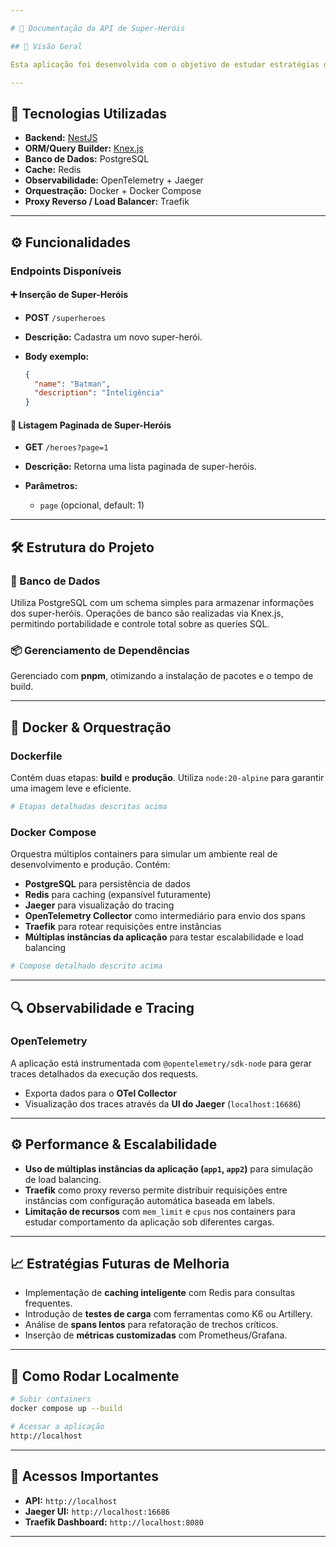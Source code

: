 ```yaml
---

# 📘 Documentação da API de Super-Heróis

## 📌 Visão Geral

Esta aplicação foi desenvolvida com o objetivo de estudar estratégias de performance, rastreamento distribuído e escalabilidade em microsserviços Node.js. A API permite realizar o cadastro e a listagem paginada de super-heróis, utilizando uma arquitetura moderna com Docker e observabilidade via OpenTelemetry.

---
```


## 🚀 Tecnologias Utilizadas

* **Backend:** [NestJS](https://nestjs.com/)
* **ORM/Query Builder:** [Knex.js](https://knexjs.org/)
* **Banco de Dados:** PostgreSQL
* **Cache:** Redis
* **Observabilidade:** OpenTelemetry + Jaeger
* **Orquestração:** Docker + Docker Compose
* **Proxy Reverso / Load Balancer:** Traefik

---

## ⚙️ Funcionalidades

### Endpoints Disponíveis

#### ➕ Inserção de Super-Heróis

* **POST** `/superheroes`
* **Descrição:** Cadastra um novo super-herói.
* **Body exemplo:**

  ```json
  {
    "name": "Batman",
    "description": "Inteligência"
  }
  ```

#### 📄 Listagem Paginada de Super-Heróis

* **GET** `/heroes?page=1`
* **Descrição:** Retorna uma lista paginada de super-heróis.
* **Parâmetros:**

  * `page` (opcional, default: 1)

---

## 🛠️ Estrutura do Projeto

### 🔧 Banco de Dados

Utiliza PostgreSQL com um schema simples para armazenar informações dos super-heróis. Operações de banco são realizadas via Knex.js, permitindo portabilidade e controle total sobre as queries SQL.

### 📦 Gerenciamento de Dependências

Gerenciado com **pnpm**, otimizando a instalação de pacotes e o tempo de build.

---

## 🐳 Docker & Orquestração

### Dockerfile

Contém duas etapas: **build** e **produção**. Utiliza `node:20-alpine` para garantir uma imagem leve e eficiente.

```Dockerfile
# Etapas detalhadas descritas acima
```

### Docker Compose

Orquestra múltiplos containers para simular um ambiente real de desenvolvimento e produção. Contém:

* **PostgreSQL** para persistência de dados
* **Redis** para caching (expansível futuramente)
* **Jaeger** para visualização do tracing
* **OpenTelemetry Collector** como intermediário para envio dos spans
* **Traefik** para rotear requisições entre instâncias
* **Múltiplas instâncias da aplicação** para testar escalabilidade e load balancing

```yml
# Compose detalhado descrito acima
```

---

## 🔍 Observabilidade e Tracing

### OpenTelemetry

A aplicação está instrumentada com `@opentelemetry/sdk-node` para gerar traces detalhados da execução dos requests.

* Exporta dados para o **OTel Collector**
* Visualização dos traces através da **UI do Jaeger** (`localhost:16686`)

---

## ⚙️ Performance & Escalabilidade

* **Uso de múltiplas instâncias da aplicação (`app1`, `app2`)** para simulação de load balancing.
* **Traefik** como proxy reverso permite distribuir requisições entre instâncias com configuração automática baseada em labels.
* **Limitação de recursos** com `mem_limit` e `cpus` nos containers para estudar comportamento da aplicação sob diferentes cargas.

---

## 📈 Estratégias Futuras de Melhoria

* Implementação de **caching inteligente** com Redis para consultas frequentes.
* Introdução de **testes de carga** com ferramentas como K6 ou Artillery.
* Análise de **spans lentos** para refatoração de trechos críticos.
* Inserção de **métricas customizadas** com Prometheus/Grafana.

---

## 🧪 Como Rodar Localmente

```bash
# Subir containers
docker compose up --build

# Acessar a aplicação
http://localhost
```

---

## 📎 Acessos Importantes

* **API:** `http://localhost`
* **Jaeger UI:** `http://localhost:16686`
* **Traefik Dashboard:** `http://localhost:8080`

---
